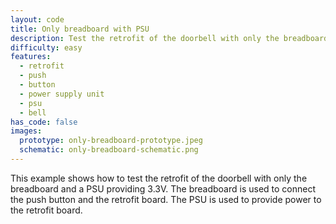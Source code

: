 ```yaml
---
layout: code
title: Only breadboard with PSU
description: Test the retrofit of the doorbell with only the breadboard and a PSU
difficulty: easy
features:
  - retrofit
  - push
  - button
  - power supply unit
  - psu
  - bell
has_code: false
images:
  prototype: only-breadboard-prototype.jpeg
  schematic: only-breadboard-schematic.png
---
```


This example shows how to test the retrofit of the doorbell with only the breadboard and a PSU providing 3.3V. The breadboard is used to connect the push button and the retrofit board. The PSU is used to provide power to the retrofit board.
